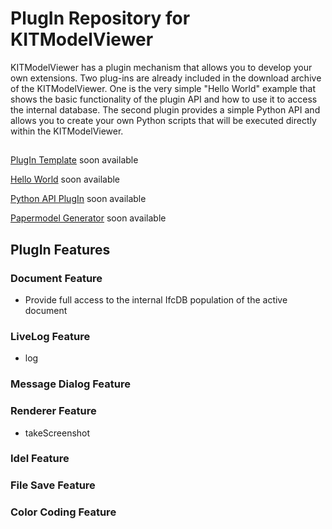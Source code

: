 # PlugIn Repository for KITModelViewer
KITModelViewer has a plugin mechanism that allows you to develop your own extensions.
Two plug-ins are already included in the download archive of the KITModelViewer. One is the very simple "Hello World" example that shows the basic functionality of the plugin API and how to use it to access the internal database. The second plugin provides a simple Python API and allows you to create your own Python scripts that will be executed directly within the KITModelViewer.
## 


[PlugIn Template](https://github.com/KIT-IAI/SDM_Plugin_Template) soon available

[Hello World](https://github.com/KIT-IAI/SDM_Plugin_HelloWorld) soon available

[Python API PlugIn](https://github.com/KIT-IAI/SDM_Plugin_Python) soon available

[Papermodel Generator](https://github.com/KIT-IAI/SDM_Plugin_Papermodel) soon available


## PlugIn Features

### Document Feature

* Provide full access to the internal IfcDB population of the active document

### LiveLog Feature

* log

### Message Dialog Feature

### Renderer Feature

* takeScreenshot

### Idel Feature

### File Save Feature

### Color Coding Feature
